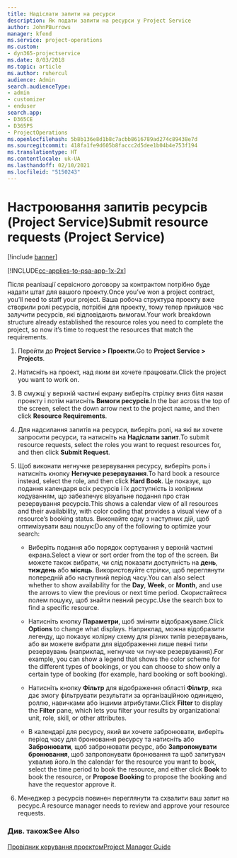 ```yaml
---
title: Надіслати запити на ресурси
description: Як подати запити на ресурси у Project Service
author: JohnPBurrows
manager: kfend
ms.service: project-operations
ms.custom:
- dyn365-projectservice
ms.date: 8/03/2018
ms.topic: article
ms.author: ruhercul
audience: Admin
search.audienceType:
- admin
- customizer
- enduser
search.app:
- D365CE
- D365PS
- ProjectOperations
ms.openlocfilehash: 5b8b136e8d1b8c7acbb8616789ad274c89438e7d
ms.sourcegitcommit: 418fa1fe9d605b8faccc2d5dee1b04b4e753f194
ms.translationtype: HT
ms.contentlocale: uk-UA
ms.lasthandoff: 02/10/2021
ms.locfileid: "5150243"
---
```

# <a name="submit-resource-requests-project-service"></a><span data-ttu-id="fb84f-103">Настроювання запитів ресурсів (Project Service)</span><span class="sxs-lookup"><span data-stu-id="fb84f-103">Submit resource requests (Project Service)</span></span>

[!include [banner](../includes/psa-now-project-operations.md)]

[!INCLUDE[cc-applies-to-psa-app-1x-2x](../includes/cc-applies-to-psa-app-1x-2x.md)]

<span data-ttu-id="fb84f-104">Після реалізації сервісного договору за контрактом потрібно буде надати штат для вашого проекту.</span><span class="sxs-lookup"><span data-stu-id="fb84f-104">Once you’ve won a project contract, you’ll need to staff your project.</span></span> <span data-ttu-id="fb84f-105">Ваша робоча структура проекту вже створили ролі ресурсів, потрібні для проекту, тому тепер прийшов час залучити ресурсів, які відповідають вимогам.</span><span class="sxs-lookup"><span data-stu-id="fb84f-105">Your work breakdown structure already established the resource roles you need to complete the project, so now it’s time to request the resources that match the requirements.</span></span>  
  
1.  <span data-ttu-id="fb84f-106">Перейти до **Project Service > Проекти**.</span><span class="sxs-lookup"><span data-stu-id="fb84f-106">Go to **Project Service > Projects**.</span></span>  
  
2.  <span data-ttu-id="fb84f-107">Натисніть на проект, над яким ви хочете працювати.</span><span class="sxs-lookup"><span data-stu-id="fb84f-107">Click the project you want to work on.</span></span>  
  
3.  <span data-ttu-id="fb84f-108">В смужці у верхній частині екрану виберіть стрілку вниз біля назви проекту і потім натисніть **Вимоги ресурсів**.</span><span class="sxs-lookup"><span data-stu-id="fb84f-108">In the bar across the top of the screen, select the down arrow next to the project name, and then click **Resource Requirements**.</span></span>  
  
4.  <span data-ttu-id="fb84f-109">Для надсилання запитів на ресурси, виберіть ролі, на які ви хочете запросити ресурси, та натисніть на **Надіслати запит**.</span><span class="sxs-lookup"><span data-stu-id="fb84f-109">To submit resource requests, select the roles you want to request resources for, and then click **Submit Request**.</span></span>  
  
5.  <span data-ttu-id="fb84f-110">Щоб виконати негнучке резервування ресурсу, виберіть роль і натисніть кнопку **Негнучке резервування**.</span><span class="sxs-lookup"><span data-stu-id="fb84f-110">To hard book a resource instead, select the role, and then click **Hard Book**.</span></span> <span data-ttu-id="fb84f-111">Це показує, що подання календаря всіх ресурсів і їх доступність із колірним кодуванням, що забезпечує візуальне подання про стан резервування ресурсів.</span><span class="sxs-lookup"><span data-stu-id="fb84f-111">This shows a calendar view of all resources and their availability, with color coding that provides a visual view of a resource’s booking status.</span></span> <span data-ttu-id="fb84f-112">Виконайте одну з наступних дій, щоб оптимізувати ваш пошук:</span><span class="sxs-lookup"><span data-stu-id="fb84f-112">Do any of the following to optimize your search:</span></span>  
  
    -   <span data-ttu-id="fb84f-113">Виберіть подання або порядок сортування у верхній частині екрана.</span><span class="sxs-lookup"><span data-stu-id="fb84f-113">Select a view or sort order from the top of the screen.</span></span> <span data-ttu-id="fb84f-114">Ви можете також вибрати, чи слід показати доступність на **день**, **тиждень** або **місяць**. Використовуйте стрілки, щоб переглянути попередній або наступний період часу.</span><span class="sxs-lookup"><span data-stu-id="fb84f-114">You can also select whether to show availability for the **Day**, **Week**, or **Month**, and use the arrows to view the previous or next time period.</span></span> <span data-ttu-id="fb84f-115">Скористайтеся полем пошуку, щоб знайти певний ресурс.</span><span class="sxs-lookup"><span data-stu-id="fb84f-115">Use the search box to find a specific resource.</span></span>  
  
    -   <span data-ttu-id="fb84f-116">Натисніть кнопку **Параметри**, щоб змінити відображуване.</span><span class="sxs-lookup"><span data-stu-id="fb84f-116">Click **Options** to change what displays.</span></span> <span data-ttu-id="fb84f-117">Наприклад, можна відобразити легенду, що показує колірну схему для різних типів резервувань, або ви можете вибрати для відображення лише певні типи резервувань (наприклад, негнучке чи гнучке резервування).</span><span class="sxs-lookup"><span data-stu-id="fb84f-117">For example, you can show a legend that shows the color scheme for the different types of bookings, or you can choose to show only a certain type of booking (for example, hard booking or soft booking).</span></span>  
  
    -   <span data-ttu-id="fb84f-118">Натисніть кнопку **Фільтр** для відображення області **Фільтр**, яка дає змогу фільтрувати результати за організаційною одиницею, роллю, навичками або іншими атрибутами.</span><span class="sxs-lookup"><span data-stu-id="fb84f-118">Click **Filter** to display the **Filter** pane, which lets you filter your results by organizational unit, role, skill, or other attributes.</span></span>  
  
    -   <span data-ttu-id="fb84f-119">В календарі для ресурсу, який ви хочете забронювати, виберіть період часу для бронювання ресурсу та натисніть або **Забронювати**, щоб забронювати ресурс, або **Запропонувати бронювання**, щоб запропонувати бронювання та щоб запитувач ухвалив його.</span><span class="sxs-lookup"><span data-stu-id="fb84f-119">In the calendar for the resource you want to book, select the time period to book the resource, and either click **Book** to book the resource, or **Propose Booking** to propose the booking and have the requestor approve it.</span></span>  
  
6.  <span data-ttu-id="fb84f-120">Менеджер з ресурсів повинен переглянути та схвалити ваш запит на ресурс.</span><span class="sxs-lookup"><span data-stu-id="fb84f-120">A resource manager needs to review and approve your resource requests.</span></span>  
  
### <a name="see-also"></a><span data-ttu-id="fb84f-121">Див. також</span><span class="sxs-lookup"><span data-stu-id="fb84f-121">See Also</span></span>  
 [<span data-ttu-id="fb84f-122">Провідник керування проектом</span><span class="sxs-lookup"><span data-stu-id="fb84f-122">Project Manager Guide</span></span>](../psa/project-manager-guide.md)
